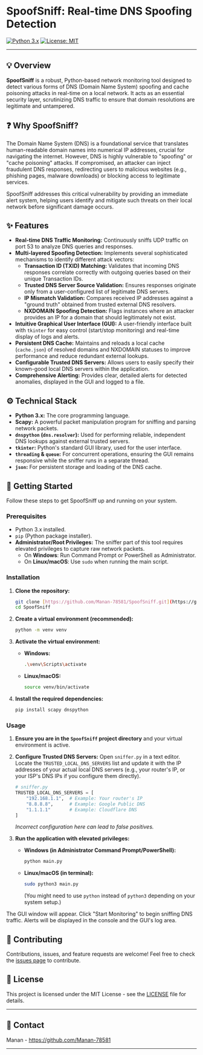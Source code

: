 # SpoofSniff: Real-time DNS Spoofing Detection

[![Python 3.x](https://img.shields.io/badge/Python-3.x-blue.svg)](https://www.python.org/)
[![License: MIT](https://img.shields.io/badge/License-MIT-yellow.svg)](https://opensource.org/licenses/MIT)

---

## 💡 Overview

**SpoofSniff** is a robust, Python-based network monitoring tool designed to detect various forms of DNS (Domain Name System) spoofing and cache poisoning attacks in real-time on a local network. It acts as an essential security layer, scrutinizing DNS traffic to ensure that domain resolutions are legitimate and untampered.

## ❓ Why SpoofSniff?

The Domain Name System (DNS) is a foundational service that translates human-readable domain names into numerical IP addresses, crucial for navigating the internet. However, DNS is highly vulnerable to "spoofing" or "cache poisoning" attacks. If compromised, an attacker can inject fraudulent DNS responses, redirecting users to malicious websites (e.g., phishing pages, malware downloads) or blocking access to legitimate services.

SpoofSniff addresses this critical vulnerability by providing an immediate alert system, helping users identify and mitigate such threats on their local network before significant damage occurs.

## ✨ Features

* **Real-time DNS Traffic Monitoring:** Continuously sniffs UDP traffic on port 53 to analyze DNS queries and responses.
* **Multi-layered Spoofing Detection:** Implements several sophisticated mechanisms to identify different attack vectors:
    * **Transaction ID (TXID) Matching:** Validates that incoming DNS responses correlate correctly with outgoing queries based on their unique Transaction IDs.
    * **Trusted DNS Server Source Validation:** Ensures responses originate only from a user-configured list of legitimate DNS servers.
    * **IP Mismatch Validation:** Compares received IP addresses against a "ground truth" obtained from trusted external DNS resolvers.
    * **NXDOMAIN Spoofing Detection:** Flags instances where an attacker provides an IP for a domain that should legitimately not exist.
* **Intuitive Graphical User Interface (GUI):** A user-friendly interface built with `tkinter` for easy control (start/stop monitoring) and real-time display of logs and alerts.
* **Persistent DNS Cache:** Maintains and reloads a local cache (`cache.json`) of resolved domains and NXDOMAIN statuses to improve performance and reduce redundant external lookups.
* **Configurable Trusted DNS Servers:** Allows users to easily specify their known-good local DNS servers within the application.
* **Comprehensive Alerting:** Provides clear, detailed alerts for detected anomalies, displayed in the GUI and logged to a file.

## ⚙️ Technical Stack

* **Python 3.x:** The core programming language.
* **Scapy:** A powerful packet manipulation program for sniffing and parsing network packets.
* **`dnspython` (`dns.resolver`):** Used for performing reliable, independent DNS lookups against external trusted servers.
* **`tkinter`:** Python's standard GUI library, used for the user interface.
* **`threading` & `queue`:** For concurrent operations, ensuring the GUI remains responsive while the sniffer runs in a separate thread.
* **`json`:** For persistent storage and loading of the DNS cache.

## 🚀 Getting Started

Follow these steps to get SpoofSniff up and running on your system.

### Prerequisites

* Python 3.x installed.
* `pip` (Python package installer).
* **Administrator/Root Privileges:** The sniffer part of this tool requires elevated privileges to capture raw network packets.
    * On **Windows**: Run Command Prompt or PowerShell as Administrator.
    * On **Linux/macOS**: Use `sudo` when running the main script.

### Installation

1.  **Clone the repository:**
    ```bash
    git clone [https://github.com/Manan-78581/SpoofSniff.git](https://github.com/Manan-78581/SpoofSniff.git)
    cd SpoofSniff
    ```

2.  **Create a virtual environment (recommended):**
    ```bash
    python -m venv venv
    ```

3.  **Activate the virtual environment:**
    * **Windows:**
        ```bash
        .\venv\Scripts\activate
        ```
    * **Linux/macOS:**
        ```bash
        source venv/bin/activate
        ```

4.  **Install the required dependencies:**
    ```bash
    pip install scapy dnspython
    ```

### Usage

1.  **Ensure you are in the `SpoofSniff` project directory** and your virtual environment is active.

2.  **Configure Trusted DNS Servers:**
    Open `sniffer.py` in a text editor. Locate the `TRUSTED_LOCAL_DNS_SERVERS` list and update it with the IP addresses of your actual local DNS servers (e.g., your router's IP, or your ISP's DNS IPs if you configure them directly).
    ```python
    # sniffer.py
    TRUSTED_LOCAL_DNS_SERVERS = [
        "192.168.1.1",  # Example: Your router's IP
        "8.8.8.8",      # Example: Google Public DNS
        "1.1.1.1"       # Example: Cloudflare DNS
    ]
    ```
    *Incorrect configuration here can lead to false positives.*

3.  **Run the application with elevated privileges:**

    * **Windows (in Administrator Command Prompt/PowerShell):**
        ```bash
        python main.py
        ```
    * **Linux/macOS (in terminal):**
        ```bash
        sudo python3 main.py
        ```
        (You might need to use `python` instead of `python3` depending on your system setup.)

The GUI window will appear. Click "Start Monitoring" to begin sniffing DNS traffic. Alerts will be displayed in the console and the GUI's log area.

## 🤝 Contributing

Contributions, issues, and feature requests are welcome! Feel free to check the [issues page](https://github.com/Manan-78581/SpoofSniff/issues) to contribute.

## 📄 License

This project is licensed under the MIT License - see the [LICENSE](LICENSE) file for details.

---

## 📧 Contact

Manan - https://github.com/Manan-78581

---
